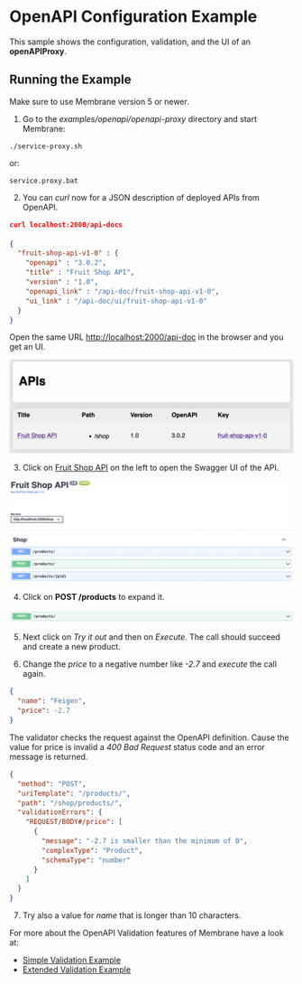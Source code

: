 # OpenAPI Configuration Example

This sample shows the configuration, validation, and the UI of an **openAPIProxy**.

## Running the Example

Make sure to use Membrane version 5 or newer.

1. Go to the _examples/openapi/openapi-proxy_ directory and start Membrane:

```shell
./service-proxy.sh
```

or:

```
service.proxy.bat
```


2. You can _curl_ now for a JSON description of deployed APIs from  OpenAPI. 

```JSON
curl localhost:2000/api-docs

{
  "fruit-shop-api-v1-0" : {
    "openapi" : "3.0.2",
    "title" : "Fruit Shop API",
    "version" : "1.0",
    "openapi_link" : "/api-doc/fruit-shop-api-v1-0",
    "ui_link" : "/api-doc/ui/fruit-shop-api-v1-0"
  }
}
```

Open the same URL [http://localhost:2000/api-doc](http://localhost:2000/api-doc) in the browser and you get an UI.

![API Overview](api-overview.png)




3. Click on [Fruit Shop API](http://localhost:2000/api-doc/ui/fruit-shop-api-v1-0) on the left to open the Swagger UI of the API.

![Swagger UI](swagger-ui.png)

4. Click on __POST /products__ to expand it.

![POST /products](post-products.png)

5. Next click on _Try it out_ and then on _Execute_. The call should succeed and create a new product.

6. Change the _price_ to a negative number like _-2.7_ and _execute_ the call again.

```JSON
{
  "name": "Feigen",
  "price": -2.7
}
```

The validator checks the request against the OpenAPI definition. Cause the value for price is invalid a _400 Bad Request_ status code and an error message is returned.
	
```JSON
{
  "method": "POST",
  "uriTemplate": "/products/",
  "path": "/shop/products/",
  "validationErrors": {
    "REQUEST/BODY#/price": [
      {
        "message": "-2.7 is smaller than the minimum of 0",
        "complexType": "Product",
        "schemaType": "number"
      }
    ]
  }
}
```

7. Try also a value for _name_ that is longer than 10 characters.

For more about the OpenAPI Validation features of Membrane have a look at:

- [Simple Validation Example](../openapi-validation-simple)
- [Extended Validation Example](../openapi-validation/)


